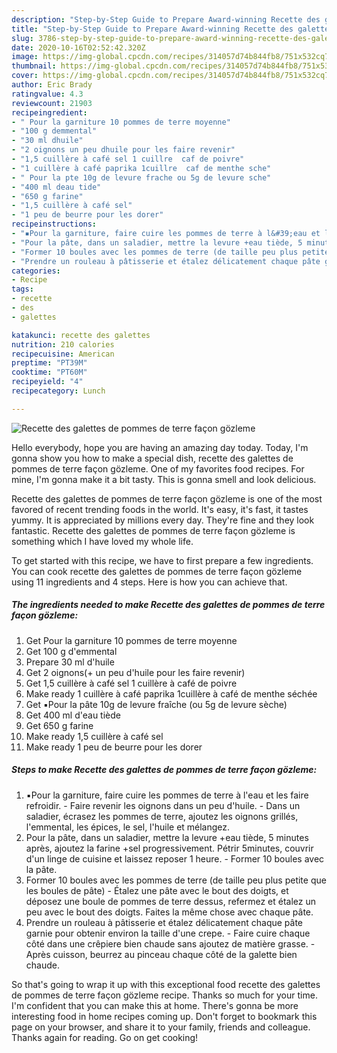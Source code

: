 ```yaml
---
description: "Step-by-Step Guide to Prepare Award-winning Recette des galettes de pommes de terre façon gözleme"
title: "Step-by-Step Guide to Prepare Award-winning Recette des galettes de pommes de terre façon gözleme"
slug: 3786-step-by-step-guide-to-prepare-award-winning-recette-des-galettes-de-pommes-de-terre-facon-gozleme
date: 2020-10-16T02:52:42.320Z
image: https://img-global.cpcdn.com/recipes/314057d74b844fb8/751x532cq70/recette-des-galettes-de-pommes-de-terre-facon-gozleme-photo-principale-de-la-recette.jpg
thumbnail: https://img-global.cpcdn.com/recipes/314057d74b844fb8/751x532cq70/recette-des-galettes-de-pommes-de-terre-facon-gozleme-photo-principale-de-la-recette.jpg
cover: https://img-global.cpcdn.com/recipes/314057d74b844fb8/751x532cq70/recette-des-galettes-de-pommes-de-terre-facon-gozleme-photo-principale-de-la-recette.jpg
author: Eric Brady
ratingvalue: 4.3
reviewcount: 21903
recipeingredient:
- " Pour la garniture 10 pommes de terre moyenne"
- "100 g demmental"
- "30 ml dhuile"
- "2 oignons un peu dhuile pour les faire revenir"
- "1,5 cuillère à café sel 1 cuillre  caf de poivre"
- "1 cuillère à café paprika 1cuillre  caf de menthe sche"
- " Pour la pte 10g de levure frache ou 5g de levure sche"
- "400 ml deau tide"
- "650 g farine"
- "1,5 cuillère à café sel"
- "1 peu de beurre pour les dorer"
recipeinstructions:
- "▪️Pour la garniture, faire cuire les pommes de terre à l&#39;eau et les faire refroidir. Faire revenir les oignons dans un peu d&#39;huile. Dans un saladier, écrasez les pommes de terre, ajoutez les oignons grillés, l&#39;emmental, les épices, le sel, l&#39;huile et mélangez."
- "Pour la pâte, dans un saladier, mettre la levure +eau tiède, 5 minutes après, ajoutez la farine +sel progressivement. Pétrir 5minutes, couvrir d&#39;un linge de cuisine et laissez reposer 1 heure. Former 10 boules avec la pâte."
- "Former 10 boules avec les pommes de terre (de taille peu plus petite que les boules de pâte) Étalez une pâte avec le bout des doigts, et déposez une boule de pommes de terre dessus, refermez et étalez un peu avec le bout des doigts. Faites la même chose avec chaque pâte."
- "Prendre un rouleau à pâtisserie et étalez délicatement chaque pâte garnie pour obtenir environ la taille d&#39;une crepe. Faire cuire chaque côté dans une crêpiere bien chaude sans ajoutez de matière grasse. Après cuisson, beurrez au pinceau chaque côté de la galette bien chaude."
categories:
- Recipe
tags:
- recette
- des
- galettes

katakunci: recette des galettes 
nutrition: 210 calories
recipecuisine: American
preptime: "PT39M"
cooktime: "PT60M"
recipeyield: "4"
recipecategory: Lunch

---
```



![Recette des galettes de pommes de terre façon gözleme](https://img-global.cpcdn.com/recipes/314057d74b844fb8/751x532cq70/recette-des-galettes-de-pommes-de-terre-facon-gozleme-photo-principale-de-la-recette.jpg)

Hello everybody, hope you are having an amazing day today. Today, I'm gonna show you how to make a special dish, recette des galettes de pommes de terre façon gözleme. One of my favorites food recipes. For mine, I'm gonna make it a bit tasty. This is gonna smell and look delicious.

Recette des galettes de pommes de terre façon gözleme is one of the most favored of recent trending foods in the world. It's easy, it's fast, it tastes yummy. It is appreciated by millions every day. They're fine and they look fantastic. Recette des galettes de pommes de terre façon gözleme is something which I have loved my whole life.




To get started with this recipe, we have to first prepare a few ingredients. You can cook recette des galettes de pommes de terre façon gözleme using 11 ingredients and 4 steps. Here is how you can achieve that.

<!--inarticleads1-->

##### The ingredients needed to make Recette des galettes de pommes de terre façon gözleme:

1. Get  Pour la garniture 10 pommes de terre moyenne
1. Get 100 g d&#39;emmental
1. Prepare 30 ml d&#39;huile
1. Get 2 oignons(+ un peu d&#39;huile pour les faire revenir)
1. Get 1,5 cuillère à café sel 1 cuillère à café de poivre
1. Make ready 1 cuillère à café paprika 1cuillère à café de menthe séchée
1. Get  ▪️Pour la pâte 10g de levure fraîche (ou 5g de levure sèche)
1. Get 400 ml d&#39;eau tiède
1. Get 650 g farine
1. Make ready 1,5 cuillère à café sel
1. Make ready 1 peu de beurre pour les dorer




<!--inarticleads2-->

##### Steps to make Recette des galettes de pommes de terre façon gözleme:

1. ▪️Pour la garniture, faire cuire les pommes de terre à l&#39;eau et les faire refroidir. - Faire revenir les oignons dans un peu d&#39;huile. - Dans un saladier, écrasez les pommes de terre, ajoutez les oignons grillés, l&#39;emmental, les épices, le sel, l&#39;huile et mélangez.
1. Pour la pâte, dans un saladier, mettre la levure +eau tiède, 5 minutes après, ajoutez la farine +sel progressivement. Pétrir 5minutes, couvrir d&#39;un linge de cuisine et laissez reposer 1 heure. - Former 10 boules avec la pâte.
1. Former 10 boules avec les pommes de terre (de taille peu plus petite que les boules de pâte) - Étalez une pâte avec le bout des doigts, et déposez une boule de pommes de terre dessus, refermez et étalez un peu avec le bout des doigts. Faites la même chose avec chaque pâte.
1. Prendre un rouleau à pâtisserie et étalez délicatement chaque pâte garnie pour obtenir environ la taille d&#39;une crepe. - Faire cuire chaque côté dans une crêpiere bien chaude sans ajoutez de matière grasse. - Après cuisson, beurrez au pinceau chaque côté de la galette bien chaude.




So that's going to wrap it up with this exceptional food recette des galettes de pommes de terre façon gözleme recipe. Thanks so much for your time. I'm confident that you can make this at home. There's gonna be more interesting food in home recipes coming up. Don't forget to bookmark this page on your browser, and share it to your family, friends and colleague. Thanks again for reading. Go on get cooking!
